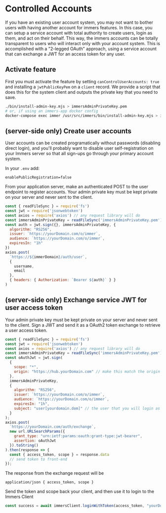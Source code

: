 # Controlled Accounts

If you have an existing user account system, you may not want to bother users with having
another account for immers features. In this case, you can setup a service account
with total authority to create users, login as them, and act on their behalf.
This way, the immers accounts can be totally transparent to users who will interact
only with your account system. This is accomplished with a "2-legged OAuth" approach,
using a service account that can exchange a JWT for an access token for any user.

## Activate feature

First you must activate the feature by setting `canControlUserAccounts: true` and installing
a `jwtPublicKeyPem` on a `client` record. We provide a script that does this for the
system client and outputs the private key that you need to save.

```bash
./bin/install-admin-key.mjs > immersAdminPrivateKey.pem
# or, if using an immers-app docker config
docker-compose exec immer /usr/src/immers/bin/install-admin-key.mjs > immersAdminPrivateKey.pem
```

## (server-side only) Create user accounts

User accounts can be created programatically without passwords (disabling direct login), and you'll probably want to disable user
self-registration on your Immers server so that all sign-ups go
through your primary account system.

In your `.env` add:

```
enablePublicRegistration=false
```

From your application server, make an authenticated POST
to the user endpoint to register accounts.
Your admin private key must be kept private on your server and never sent to the client.

```js
const { readFileSync } = require('fs')
const jwt = require('jsonwebtoken')
const axios = require('axios') // any request library will do
const immersAdminPrivateKey = readFileSync('immersAdminPrivateKey.pem')
const auth = jwt.sign({}, immersAdminPrivateKey, {
  algorithm: "RS256",
  issuer: `https://yourDomain.com/o/immer`,
  audience: `https://yourDomain.com/o/immer`,
  expiresIn: "1h"
})
axios.post(
  `https://${immerDomain}/auth/user`,
  {
    username,
    email
  },
  { headers: { Authorization: `Bearer ${auth}` } }
)
```

## (server-side only) Exchange service JWT for user access token

Your admin private key must be kept private on your server and never sent to the client.
Sign a JWT and send it as a OAuth2 token exchange to retrieve a user access token.

```js
const { readFileSync } = require('fs')
const jwt = require('jsonwebtoken')
const axios = require('axios') // any request library will do
const immersAdminPrivateKey = readFileSync('immersAdminPrivateKey.pem')
const oAuthJwt = jwt.sign(
  {
    scope: "*",
    origin: "https://hub.yourDomain.com" // make this match the origin where the tokens will be used
  },
  immersAdminPrivateKey,
  {
    algorithm: "RS256",
    issuer: `https://yourDomain.com/o/immer`,
    audience: `https://yourDomain.com/o/immer`,
    expiresIn: "1h",
    subject: "user[yourdomain.dom]" // the user that you will login as
  }
);
axios.post(
  `https://yourDomain.com/auth/exchange`,
  new url.URLSearchParams({
    grant_type: "urn:ietf:params:oauth:grant-type:jwt-bearer",
    assertion: oAuthJwt
  }).toString()
).then(response => {
  const { access_token, scope } = response.data
  // send token to front-end
});
```

The response from the exchange request will be

```
application/json { access_token, scope }
```

Send the token and scope back your client, and then use it to login to the Immers Client

```js
const success = await immersClient.loginWithToken(access_token, "yourDomain.com", scope)
```
